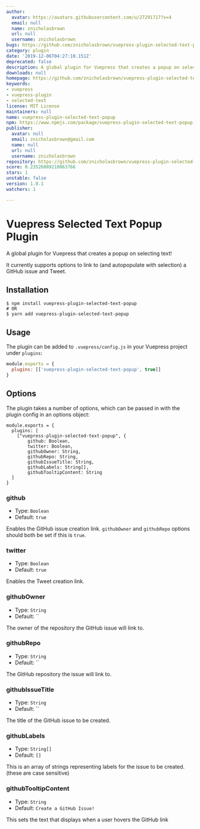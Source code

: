 ```yaml
---
author:
  avatar: https://avatars.githubusercontent.com/u/27291717?v=4
  email: null
  name: znicholasbrown
  url: null
  username: znicholasbrown
bugs: https://github.com/znicholasbrown/vuepress-plugin-selected-text-popup/issues
category: plugin
date: '2019-12-06T04:27:10.151Z'
deprecated: false
description: A global plugin for Vuepress that creates a popup on selecting text!
downloads: null
homepage: https://github.com/znicholasbrown/vuepress-plugin-selected-text-popup#readme
keywords:
- vuepress
- vuepress-plugin
- selected-text
license: MIT License
maintainers: null
name: vuepress-plugin-selected-text-popup
npm: https://www.npmjs.com/package/vuepress-plugin-selected-text-popup
publisher:
  avatar: null
  email: znicholasbrown@gmail.com
  name: null
  url: null
  username: znicholasbrown
repository: https://github.com/znicholasbrown/vuepress-plugin-selected-text-popup
score: 0.23526089210063766
stars: 1
unstable: false
version: 1.0.1
watchers: 1

---
```


# Vuepress Selected Text Popup Plugin

A global plugin for Vuepress that creates a popup on selecting text!

It currently supports options to link to (and autopopulate with selection) a GitHub issue and Tweet.

## Installation

```
$ npm install vuepress-plugin-selected-text-popup
# OR
$ yarn add vuepress-plugin-selected-text-popup
```

## Usage

The plugin can be added to `.vuepress/config.js` in your Vuepress project under `plugins`:

```javascript
module.exports = {
  plugins: [['vuepress-plugin-selected-text-popup', true]]
}
```

## Options

The plugin takes a number of options, which can be passed in with the plugin config in an options object:

```
module.exports = {
  plugins: [
    ["vuepress-plugin-selected-text-popup", {
        github: Boolean,
        twitter: Boolean,
        githubOwner: String,
        githubRepo: String,
        githubIssueTitle: String,
        githubLabels: String[],
        githubTooltipContent: String
  ]
}
```

### github

- Type: `Boolean`
- Default: `true`

Enables the GitHub issue creation link.
`githubOwner` and `githubRepo` options should both be set if this is `true`.

### twitter

- Type: `Boolean`
- Default: `true`

Enables the Tweet creation link.

### githubOwner

- Type: `String`
- Default: ``

The owner of the repository the GitHub issue will link to.

### githubRepo

- Type: `String`
- Default: ``

The GitHub repository the issue will link to.

### githubIssueTitle

- Type: `String`
- Default: ``

The title of the GitHub issue to be created.

### githubLabels

- Type: `String[]`
- Default: `[]`

This is an array of strings representing labels for the issue to be created. (these are case sensitive)

### githubTooltipContent

- Type: `String`
- Default: `Create a GitHub Issue!`

This sets the text that displays when a user hovers the GitHub link
